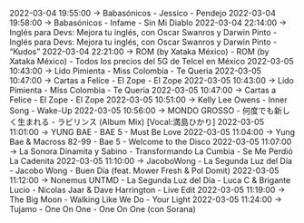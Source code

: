 2022-03-04 19:55:00 -> Babasónicos - Jessico - Pendejo
2022-03-04 19:58:00 -> Babasónicos - Infame - Sin Mi Diablo
2022-03-04 22:14:00 -> Inglés para Devs: Mejora tu inglés, con Oscar Swanros y Darwin Pinto - Inglés para Devs: Mejora tu inglés, con Oscar Swanros y Darwin Pinto - “Kudos”
2022-03-04 22:21:00 -> ROM (by Xataka México) - ROM (by Xataka México) - Todos los precios del 5G de Telcel en México
2022-03-05 10:43:00 -> Lido Pimienta - Miss Colombia - Te Queria
2022-03-05 10:47:00 -> Cartas a Felice - El Zope - El Zope
2022-03-05 10:43:00 -> Lido Pimienta - Miss Colombia - Te Queria
2022-03-05 10:47:00 -> Cartas a Felice - El Zope - El Zope
2022-03-05 10:51:00 -> Kelly Lee Owens - Inner Song - Wake-Up
2022-03-05 10:56:00 -> MONDO GROSSO - 何度でも新しく生まれる - ラビリンス (Album Mix) [Vocal:満島ひかり]
2022-03-05 11:01:00 -> YUNG BAE - BAE 5 - Must Be Love
2022-03-05 11:04:00 -> Yung Bae & Macross 82-99 - Bae 5 - Welcome to the Disco
2022-03-05 11:07:00 -> La Sonora Dinamita y Sabino - Transformando La Cumbia - Se Me Perdió La Cadenita
2022-03-05 11:10:00 -> JacoboWong - La Segunda Luz del Día - Jacobo Wong - Buen Día (feat. Mower Fresh & Pol Domit)
2022-03-05 11:12:00 -> Nonemus UNTMD - La Segunda Luz del Día - Luca C & Brigante Lucio - Nicolas Jaar & Dave Harrington - Live Edit
2022-03-05 11:19:00 -> The Big Moon - Walking Like We Do - Your Light
2022-03-05 11:24:00 -> Tujamo - One On One - One On One (con Sorana)
